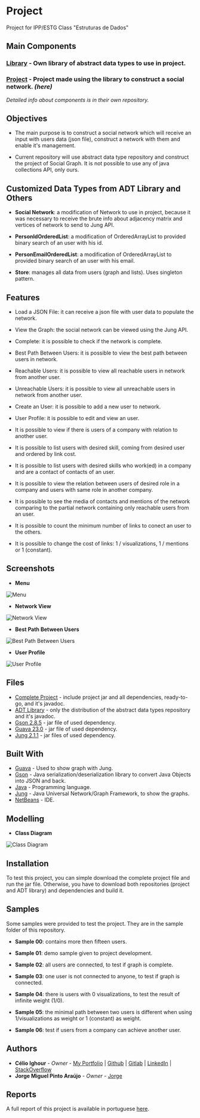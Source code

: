 # Project

Project for IPP/ESTG Class "Estruturas de Dados"

## Main Components

### **[Library](https://gitlab.com/ighour-learn/ipp/ed/adt-library)** - Own library of abstract data types to use in project.
### **[Project](https://gitlab.com/ighour-learn/ipp/ed/project)** - Project made using the library to construct a social network. *(here)*

*Detailed info about components is in their own repository.*

## Objectives

* The main purpose is to construct a social network which will receive an input with users data (json file), construct a network with them and enable it's management.

* Current repository will use abstract data type repository and construct the project of Social Graph. It is not possible to use any of java collections API, only ours.

## Customized Data Types from ADT Library and Others

* **Social Network**: a modification of Network to use in project, because it was necessary to receive the brute info about adjacency matrix and vertices of network to send to Jung API.

* **PersonIdOrderedList**: a modification of OrderedArrayList to provided binary search of an user with his id.

* **PersonEmailOrderedList**: a modification of OrderedArrayList to provided binary search of an user with his email.

* **Store**: manages all data from users (graph and lists). Uses singleton pattern.

## Features

* Load a JSON File: it can receive a json file with user data to populate the network.

* View the Graph: the social network can be viewed using the Jung API.

* Complete: it is possible to check if the network is complete.

* Best Path Between Users: it is possible to view the best path between users in network.

* Reachable Users: it is possible to view all reachable users in network from another user.

* Unreachable Users: it is possible to view all unreachable users in network from another user.

* Create an User: it is possible to add a new user to network.

* User Profile: it is possible to edit and view an user.

* It is possible to view if there is users of a company with relation to another user.

* It is possible to list users with desired skill, coming from desired user and ordered by link cost.

* It is possible to list users with desired skills who work(ed) in a company and are a contact of contacts of an user.

* It is possible to view the relation between users of desired role in a company and users with same role in another company.

* It is possible to see the media of contacts and mentions of the network comparing to the partial network containing only reachable users from an user.

* It is possible to count the minimum number of links to conect an user to the others.

* It is possible to change the cost of links: 1 / visualizations, 1 / mentions or 1 (constant).

## Screenshots

* **Menu**

![Menu](sample/images/main.PNG)

* **Network View**

![Network View](sample/images/graph.PNG)

* **Best Path Between Users**

![Best Path Between Users](sample/images/minimal_path.PNG)

* **User Profile**

![User Profile](sample/images/profile.PNG)

## Files

* [Complete Project](https://gitlab.com/ighour-learn/ipp/ed/project/uploads/c960d84f16457a65e465fb4cd12424f5/Full_Project.zip) - include project jar and all dependencies, ready-to-go, and it's javadoc.
* [ADT Library](https://gitlab.com/ighour-learn/ipp/ed/project/uploads/59c2c302059d7b3f41c746c6bca923ae/ADT-Library.zip) - only the distribution of the abstract data types repository and it's javadoc.
* [Gson 2.8.5](https://gitlab.com/ighour-learn/ipp/ed/project/uploads/5aacde0e2fa2491e16f89cd15a8f8c32/gson-2.8.5.zip) - jar file of used dependency.
* [Guava 23.0](https://gitlab.com/ighour-learn/ipp/ed/project/uploads/12df0c162c7b1e228f9bf827cab4e7d6/guava-23.0.zip) - jar file of used dependency.
* [Jung 2.1.1](https://gitlab.com/ighour-learn/ipp/ed/project/uploads/ba4bd5c87a3012e8f7320b467da7e1be/jung-2.1.1.zip) - jar files of used dependency.

## Built With

* [Guava](https://github.com/google/guava/wiki/Release23) - Used to show graph with Jung.
* [Gson](https://github.com/google/gson) - Java serialization/deserialization library to convert Java Objects into JSON and back.
* [Java](https://www.java.com/) - Programming language.
* [Jung](https://github.com/jrtom/jung) - Java Universal Network/Graph Framework, to show the graphs.
* [NetBeans](https://netbeans.org/) - IDE.

## Modelling

* **Class Diagram**

![Class Diagram](https://gitlab.com/ighour-learn/ipp/ed/project/uploads/ef30fd82f33ed6bd2a0fdde53c7ee950/CLASSES_-_SER%C3%81_DESTA___1_.png)

## Installation

To test this project, you can simple download the complete project file and run the jar file. Otherwise, you have to download both repositories (project and ADT library) and dependencies and build it.

## Samples

Some samples were provided to test the project. They are in the sample folder of this repository.

* **Sample 00**: contains more then fifteen users.

* **Sample 01**: demo sample given to project development.

* **Sample 02**: all users are connected, to test if graph is complete.

* **Sample 03**: one user is not connected to anyone, to test if graph is connected.

* **Sample 04**: there is users with 0 visualizations, to test the result of infinite weight (1/0).

* **Sample 05**: the minimal path between two users is different when using 1/visualizations as weight or 1 (constant) as weight.

* **Sample 06**: test if users from a company can achieve another user.

## Authors

* **Célio Ighour** - *Owner* - [My Portfolio](https://ighour.talosdev.com) | [Github](https://github.com/ighour) | [Gitlab](https://gitlab.com/ighour) | [LinkedIn](https://www.linkedin.com/in/c%C3%A9lio-ighour-de-castro-rodrigues-0a278a13a/) | [StackOverflow](https://stackexchange.com/users/10652400/ighour)
* **Jorge Miguel Pinto Araújo** - *Owner* - [Jorge](https://github.com/JorgeAraujo123)

## Reports

A full report of this project is available in portuguese [here](https://gitlab.com/ighour-learn/ipp/ed/project/uploads/f377f51f1adfbcf00daa410bc4de5326/Relat%C3%B3rio.pdf).
